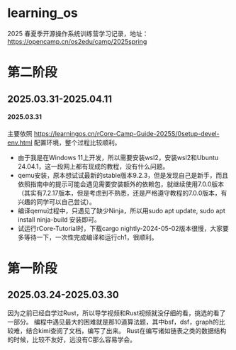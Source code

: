 # learning_os
2025 春夏季开源操作系统训练营学习记录，地址：https://opencamp.cn/os2edu/camp/2025spring

# 第二阶段
## 2025.03.31-2025.04.11
#### 2025.03.31
主要依照 https://learningos.cn/rCore-Camp-Guide-2025S/0setup-devel-env.html 配置环境，整个过程比较顺利。
* 由于我是在Windows 11上开发，所以需要安装wsl2，安装wsl2和Ubuntu 24.04.1，这一段网上都有现成的教程，没有什么问题。
* qemu安装，原本想试试最新的stable版本9.2.3，但是发现自己是新手，而且依照指南中的提示可能会遇见需要安装额外的依赖包，就继续使用7.0.0版本（其实有7.2.17版本，但是考虑到不熟悉，还是严格遵守教程的7.0.0版本，有兴趣的同学可以自己尝试）。
* 编译qemu过程中，只遇见了缺少Ninja，所以用sudo apt update, sudo apt install ninja-build 安装即可。
* 试运行rCore-Tutorial时，下载cargo nightly-2024-05-02版本很慢，大家要多等待一下，一次性完成编译和运行ch1，很顺利。


# 第一阶段
## 2025.03.24-2025.03.30
因为之前已经自学过Rust，所以导学视频和Rust视频就没仔细的看，挑选的看了一部分。
编程中遇见最大的困难就是那10道算法题，其中bsf，dsf，graph的比较难，结合kimi查阅了文档，编写了出来。
Rust在编写诸如链表之类的数据结构的时候，比较不友好，远没有C那么容易学会。